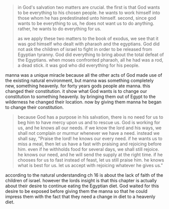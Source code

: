 > in God's salvation two matters are crucial. the first is that God wants to be everything to his chosen people. he wants to work himself into those whom he has predestinated unto himself. second, since god wants to be everything to us, he does not want us to do anything. rather, he wants to do everything for us.
>
> as we apply these two matters to the book of exodus, we see that it was god himself who dealt with pharaoh and the egyptians. God did not ask the children of israel to fight in order to be released from Egyptian tyranny. God did everything to bring about the total defeat of the Egyptians. when moses confronted pharaoh, all he had was a rod, a dead stick. it was god who did everything for his people.

manna was a unique miracle because all the other acts of God made use of the existing natural environment, but manna was something completely new, something heavenly. for forty years gods people ate manna. this changed their constitution. it show what God wants is to change our constitution to something heavenly. by bringing them out of Egypt to the wilderness he changed their location. now by giving them manna he began to change their constitution.

> because God has a purpose in his salvation, there is no need for us to beg him to have mercy upon us and to rescue us. God is working for us, and he knows all our needs. if we know the lord and his ways, we shall not complain or murmur whenever we have a need. instead we shall say, "Praise the lord! he knows our every need. if he wants us to miss a meal, then let us have a fast with praising and rejoicing before him. even if he withholds food for several days, we shall still rejoice. he knows our need, and he will send the supply at the right time. if he chooses for us to fast instead of feast, let us still praise him. he knows what is best for us. let us accept with rejoicing whatever he gives us."

according to the natural understanding ch 16 is about the lack of faith of the children of israel. however the lords insight is that this chapter is actually about their desire to continue eating the Egyptian diet. God waited for this desire to be exposed before giving them the manna so that he could impress them with the fact that they need a change in diet to a heavenly diet.
